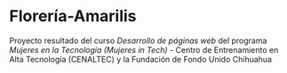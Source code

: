 # Florería-Amarilis
Proyecto resultado del curso *Desarrollo de páginas web* del programa *Mujeres en la Tecnología (Mujeres in Tech)* - Centro de Entrenamiento en Alta Tecnología (CENALTEC) y la Fundación de Fondo Unido Chihuahua
